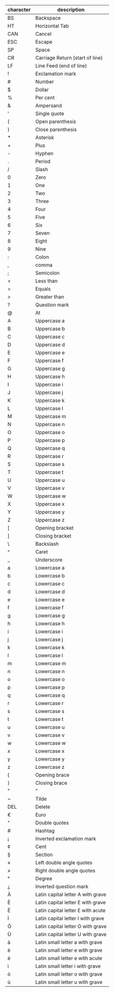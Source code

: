 | character | description |
|---|---|
| BS | Backspace |
| HT | Horizontal Tab |
| CAN | Cancel |
| ESC | Escape |
| SP | Space |
| CR | Carriage Return (start of line) |
| LF | Line Feed (end of line) |
| ! | Exclamation mark |
| # | Number |
| $ | Dollar |
| % | Per cent |
| & | Ampersand |
| ' | Single quote |
| ( | Open parenthesis |
| ) | Close parenthesis |
| * | Asterisk |
| + | Plus |
| - | Hyphen |
| . | Period |
| / | Slash |
| 0 | Zero |
| 1 | One |
| 2 | Two |
| 3 | Three |
| 4 | Four |
| 5 | Five |
| 6 | Six |
| 7 | Seven |
| 8 | Eight |
| 9 | Nine |
| : | Colon |
| , | comma |
| ; | Semicolon |
| < | Less than |
| = | Equals |
| > | Greater than |
| ? | Question mark |
| @ | At |
| A | Uppercase a |
| B | Uppercase b |
| C | Uppercase c |
| D | Uppercase d |
| E | Uppercase e |
| F | Uppercase f |
| G | Uppercase g |
| H | Uppercase h |
| I | Uppercase i |
| J | Uppercase j |
| K | Uppercase k |
| L | Uppercase l |
| M | Uppercase m |
| N | Uppercase n |
| O | Uppercase o |
| P | Uppercase p |
| Q | Uppercase q |
| R | Uppercase r |
| S | Uppercase s |
| T | Uppercase t |
| U | Uppercase u |
| V | Uppercase v |
| W | Uppercase w |
| X | Uppercase x |
| Y | Uppercase y |
| Z | Uppercase z |
| [ | Opening bracket |
| ] | Closing bracket |
| \ | Backslash |
| ^ | Caret |
| _ | Underscore |
| a | Lowercase a |
| b | Lowercase b |
| c | Lowercase c |
| d | Lowercase d |
| e | Lowercase e |
| f | Lowercase f |
| g | Lowercase g |
| h | Lowercase h |
| i | Lowercase i |
| j | Lowercase j |
| k | Lowercase k |
| l | Lowercase l |
| m | Lowercase m |
| n | Lowercase n |
| o | Lowercase o |
| p | Lowercase p |
| q | Lowercase q |
| r | Lowercase r |
| s | Lowercase s |
| t | Lowercase t |
| u | Lowercase u |
| v | Lowercase v |
| w | Lowercase w |
| x | Lowercase x |
| y | Lowercase y |
| z | Lowercase z |
| { | Opening brace |
| } | Closing brace |
| "|" | Vertical bar |
| ~ | Tilde |
| DEL | Delete |
| € | Euro |
| " | Double quotes |
| # | Hashtag |
| ¡ | Inverted exclamation mark |
| ¢ | Cent |
| § | Section |
| « | Left double angle quotes |
| » | Right double angle quotes |
| ° | Degree |
| ¿ | Inverted question mark |
| À | Latin capital letter A with grave |
| È | Latin capital letter E with grave |
| É | Latin capital letter E with acute |
| Ì | Latin capital letter I with grave |
| Ò | Latin capital letter O with grave |
| Ù | Latin capital letter U with grave |
| à | Latin small letter a with grave |
| è | Latin small letter e with grave |
| é | Latin small letter e with acute |
| ì | Latin small letter i with grave |
| ò | Latin small letter o with grave |
| ù | Latin small letter u with grave |